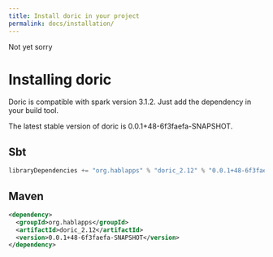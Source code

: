 ```yaml
---
title: Install doric in your project
permalink: docs/installation/
---
```

Not yet sorry
# Installing doric
Doric is compatible with spark version 3.1.2. Just add the dependency in your build tool.

The latest stable version of doric is 0.0.1+48-6f3faefa-SNAPSHOT.

## Sbt
```scala
libraryDependencies += "org.hablapps" % "doric_2.12" % "0.0.1+48-6f3faefa-SNAPSHOT"
```
## Maven
```xml
<dependency>
  <groupId>org.hablapps</groupId>
  <artifactId>doric_2.12</artifactId>
  <version>0.0.1+48-6f3faefa-SNAPSHOT</version>
</dependency>
```
